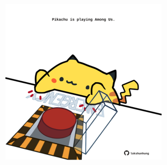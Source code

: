 <!-- built at 13/11/2022, 12:01:12 UTC -->
<p align="center">
  <img width="500" height="500" src="./ReadmeImage.svg">
</p>
